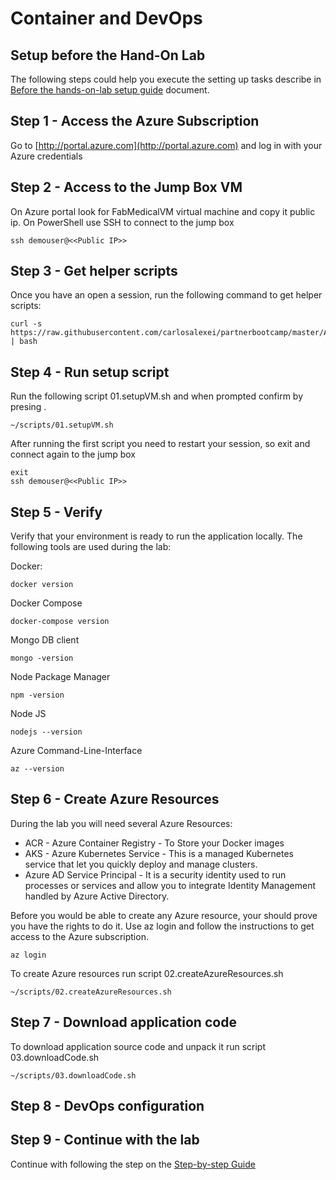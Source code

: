 # Container and DevOps
 
## Setup before the Hand-On Lab 
The following steps could help you execute the setting up tasks describe in [Before the hands-on-lab setup guide](https://cloudworkshop.blob.core.windows.net/containers-devops/Hands-on%20lab/Before%20the%20HOL%20-%20Containers%20and%20DevOps.html) document.


## Step 1 - Access the Azure Subscription
Go to [http://portal.azure.com](http://portal.azure.com) and log in with your Azure credentials

## Step 2 - Access to the Jump Box VM
On Azure portal look for FabMedicalVM virtual machine and copy it public ip. On PowerShell use SSH to connect to the jump box

```
ssh demouser@<<Public IP>>
```

## Step 3 - Get helper scripts 
Once you have an open a session, run the following command to get helper scripts:
```
curl -s https://raw.githubusercontent.com/carlosalexei/partnerbootcamp/master/AppDev/ContainerAndDevOps/scripts/00.getScripts.sh | bash
```

## Step 4 - Run setup script
Run the following script 01.setupVM.sh and when prompted confirm by presing <Enter>.

```
~/scripts/01.setupVM.sh
```
 
After running the first script you need to restart your session, so exit and connect again to the jump box

```
exit
ssh demouser@<<Public IP>>
```

## Step 5 - Verify
Verify that your environment is ready to run the application locally. The following tools are used during the lab:

Docker:
```
docker version
```

Docker Compose
```
docker-compose version
```

Mongo DB client
```
mongo -version
```

Node Package Manager
```
npm -version
```

Node JS
```
nodejs --version
```

Azure Command-Line-Interface
```
az --version
```

## Step 6 - Create Azure Resources 
During the lab you will need several Azure Resources:
* ACR - Azure Container Registry - To Store your Docker images
* AKS - Azure Kubernetes Service - This is a managed Kubernetes service that let you quickly deploy and manage clusters. 
* Azure AD Service Principal - It is a security identity used to run processes or services and allow you to integrate Identity Management handled by Azure Active Directory.

Before you would be able to create any Azure resource, your should prove you have the rights to do it. Use az login and follow the instructions to get access to the Azure subscription.

```
az login
```

To create Azure resources run script 02.createAzureResources.sh
```
~/scripts/02.createAzureResources.sh
```

## Step 7 - Download application code

To download application source code and unpack it run script 03.downloadCode.sh
```
~/scripts/03.downloadCode.sh
```

## Step 8 - DevOps configuration



## Step 9 - Continue with the lab 

Continue with following the step on the [Step-by-step Guide](https://cloudworkshop.blob.core.windows.net/containers-devops/Hands-on%20lab/HOL%20step-by-step%20-%20Containers%20and%20DevOps%20-%20Developer%20edition.html)

